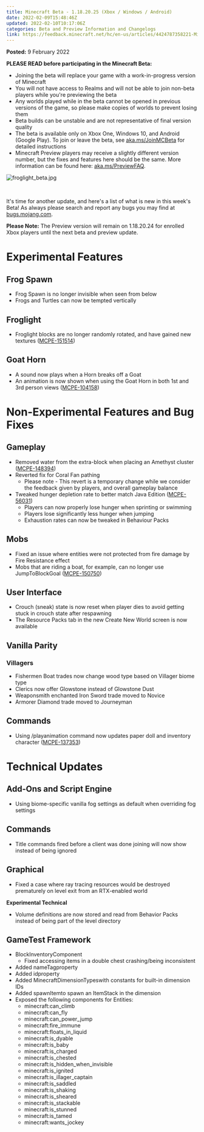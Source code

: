 ```yaml
---
title: Minecraft Beta - 1.18.20.25 (Xbox / Windows / Android)
date: 2022-02-09T15:48:46Z
updated: 2022-02-10T10:17:06Z
categories: Beta and Preview Information and Changelogs
link: https://feedback.minecraft.net/hc/en-us/articles/4424787358221-Minecraft-Beta-1-18-20-25-Xbox-Windows-Android
---
```


**Posted:** 9 February 2022

**PLEASE READ before participating in the Minecraft Beta:**

- Joining the beta will replace your game with a work-in-progress version of Minecraft
- You will not have access to Realms and will not be able to join non-beta players while you're previewing the beta
- Any worlds played while in the beta cannot be opened in previous versions of the game, so please make copies of worlds to prevent losing them
- Beta builds can be unstable and are not representative of final version quality
- The beta is available only on Xbox One, Windows 10, and Android (Google Play). To join or leave the beta, see [aka.ms/JoinMCBeta](https://aka.ms/JoinMCBeta) for detailed instructions
- Minecraft Preview players may receive a slightly different version number, but the fixes and features here should be the same. More information can be found here: [aka.ms/PreviewFAQ](http://aka.ms/PreviewFAQ).

![froglight_beta.jpg](https://feedback.minecraft.net/hc/article_attachments/4424787313677/froglight_beta.jpg)

 

It's time for another update, and here's a list of what is new in this week's Beta! As always please search and report any bugs you may find at [bugs.mojang.com](http://bugs.mojang.com/).

**Please Note:** The Preview version will remain on 1.18.20.24 for enrolled Xbox players until the next beta and preview update.

# **Experimental Features**

## **Frog Spawn**

- Frog Spawn is no longer invisible when seen from below
- Frogs and Turtles can now be tempted vertically

## **Froglight**

- Froglight blocks are no longer randomly rotated, and have gained new textures ([MCPE-151514](https://bugs.mojang.com/browse/MCPE-151514))

## **Goat Horn**

- A sound now plays when a Horn breaks off a Goat
- An animation is now shown when using the Goat Horn in both 1st and 3rd person views ([MCPE-104158](https://bugs.mojang.com/browse/MCPE-104158))  
    

# **Non-Experimental Features and Bug Fixes**

## **Gameplay**

- Removed water from the extra-block when placing an Amethyst cluster ([MCPE-148394](https://bugs.mojang.com/browse/MCPE-148394))
- Reverted fix for Coral Fan pathing
  - Please note - This revert is a temporary change while we consider the feedback given by players, and overall gameplay balance
- Tweaked hunger depletion rate to better match Java Edition ([MCPE-56031](https://bugs.mojang.com/browse/MCPE-56031))
  - Players can now properly lose hunger when sprinting or swimming
  - Players lose significantly less hunger when jumping
  - Exhaustion rates can now be tweaked in Behaviour Packs

## **Mobs**

- Fixed an issue where entities were not protected from fire damage by Fire Resistance effect
- Mobs that are riding a boat, for example, can no longer use JumpToBlockGoal ([MCPE-150750](https://bugs.mojang.com/browse/MCPE-150750))

## **User Interface**

- Crouch (sneak) state is now reset when player dies to avoid getting stuck in crouch state after respawning
- The Resource Packs tab in the new Create New World screen is now available

## **Vanilla Parity**

### **Villagers**

- Fishermen Boat trades now change wood type based on Villager biome type
- Clerics now offer Glowstone instead of Glowstone Dust
- Weaponsmith enchanted Iron Sword trade moved to Novice
- Armorer Diamond trade moved to Journeyman

## **Commands**

- Using /playanimation command now updates paper doll and inventory character ([MCPE-137353](https://bugs.mojang.com/browse/MCPE-137353))

# **Technical Updates**

## **Add-Ons and Script Engine**

- Using biome-specific vanilla fog settings as default when overriding fog settings

## **Commands**

- Title commands fired before a client was done joining will now show instead of being ignored

## **Graphical**

- Fixed a case where ray tracing resources would be destroyed prematurely on level exit from an RTX-enabled world

**Experimental Technical**

- Volume definitions are now stored and read from Behavior Packs instead of being part of the level directory

## **GameTest Framework**

- BlockInventoryComponent
  - Fixed accessing items in a double chest crashing/being inconsistent
- Added nameTagproperty
- Added idproperty
- Added MinecraftDimensionTypeswith constants for built-in dimension IDs
- Added spawnItemto spawn an ItemStack in the dimension
- Exposed the following components for Entities:
  - minecraft:can_climb
  - minecraft:can_fly
  - minecraft:can_power_jump
  - minecraft:fire_immune
  - minecraft:floats_in_liquid
  - minecraft:is_dyable
  - minecraft:is_baby
  - minecraft:is_charged
  - minecraft:is_chested
  - minecraft:is_hidden_when_invisible
  - minecraft:is_ignited
  - minecraft:is_illager_captain
  - minecraft:is_saddled
  - minecraft:is_shaking
  - minecraft:is_sheared
  - minecraft:is_stackable
  - minecraft:is_stunned
  - minecraft:is_tamed
  - minecraft:wants_jockey
